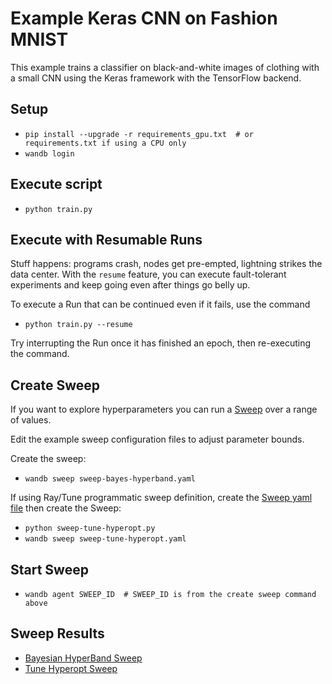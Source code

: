 # Example Keras CNN on Fashion MNIST

This example trains a classifier on black-and-white images of clothing
with a small CNN using the Keras framework with the TensorFlow backend.

## Setup
- `pip install --upgrade -r requirements_gpu.txt  # or requirements.txt if using a CPU only`
- `wandb login`

## Execute script
- `python train.py`

## Execute with Resumable Runs
Stuff happens: programs crash, nodes get pre-empted, lightning strikes the data center.
With the `resume` feature, you can execute fault-tolerant experiments
and keep going even after things go belly up.

To execute a Run that can be continued even if it fails,
use the command
- `python train.py --resume`

Try interrupting the Run once it has finished an epoch,
then re-executing the command.

## Create Sweep
If you want to explore hyperparameters you can run a [Sweep](https://docs.wandb.com/sweeps) over a range of values.

Edit the example sweep configuration files to adjust parameter bounds.

Create the sweep:
- `wandb sweep sweep-bayes-hyperband.yaml`

If using Ray/Tune programmatic sweep definition, create the [Sweep yaml file](https://docs.wandb.com/sweeps/configuration) then create the Sweep:
- `python sweep-tune-hyperopt.py`
- `wandb sweep sweep-tune-hyperopt.yaml`

## Start Sweep
- `wandb agent SWEEP_ID  # SWEEP_ID is from the create sweep command above`

## Sweep Results
- [Bayesian HyperBand Sweep](https://app.wandb.ai/wandb/examples-keras-cnn-fashion/sweeps/us0ifmrf)
- [Tune Hyperopt Sweep](https://app.wandb.ai/wandb/examples-keras-cnn-fashion/sweeps/xbs2wm5e)
